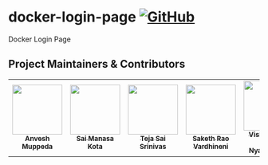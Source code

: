 # docker-login-page [![GitHub](https://img.shields.io/github/license/anveshmuppeda/docker-login-page?color=blue)](https://github.com/anveshmuppeda/docker-login-page/blob/main/LICENSE)

Docker Login Page  
## Project Maintainers & Contributors  
<table>
  <tr>
    <td align="center"><a href="https://anveshmuppeda.github.io/profile/"><img src="https://avatars.githubusercontent.com/u/115966808?v=4" width="100px;" alt=""/><br /><sub><b>Anvesh Muppeda</b></sub></a></td>
    <td align="center"><a href="https://github.com/saimanasak"><img src="https://avatars.githubusercontent.com/u/47205414?v=4" width="100px;" alt=""/><br /><sub><b>Sai Manasa Kota</b></sub></a></td>
    <td align="center"><a href="https://github.com/khajjayamteja"><img src="https://avatars.githubusercontent.com/u/151116058?v=4" width="100px;" alt=""/><br /><sub><b>Teja Sai Srinivas</b></sub></a></td>
    <td align="center"><a href="https://github.com/sakethvardhineni"><img src="https://avatars.githubusercontent.com/u/132186396?v=4" width="100px;" alt=""/><br /><sub><b>Saketh Rao Vardhineni</b></sub></a></td>
    <td align="center"><a href="https://github.com/Vishwasena-Raidu-Nyaramneni"><img src="https://avatars.githubusercontent.com/u/120606838?v=4" width="100px;" alt=""/><br /><sub><b>Vishwasena Raidu Nyaramneni</b></sub></a></td>
  </tr>
</table>  
